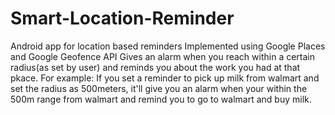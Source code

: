# Smart-Location-Reminder
Android app for location based reminders 
Implemented using Google Places and Google Geofence API
Gives an alarm when you reach within a certain radius(as set by user) and reminds you about the work you had at that pkace.
For example:
If you set a reminder to pick up milk from walmart and set the radius as 500meters, it'll give you an alarm when your within the 500m range from walmart and remind you to go to walmart and buy milk.
